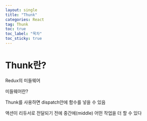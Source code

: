 ```yaml
---
layout: single
title: "Thunk"
categories: React
tag: Thunk
toc: true
toc_label: "목차"
toc_sticky: true
---
```


# Thunk란?

Redux의 미들웨어

미들웨어란?

Thunk를 사용하면 dispatch안에 함수를 넣을 수 있음

액션이 리듀서로 전달되기 전에 중간에(middle) 어떤 작업을 더 할 수 있다
